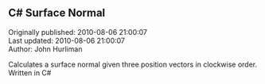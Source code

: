 ## C# Surface Normal  
Originally published: 2010-08-06 21:00:07  
Last updated: 2010-08-06 21:00:07  
Author: John Hurliman  
  
Calculates a surface normal given three position vectors in clockwise order. Written in C#